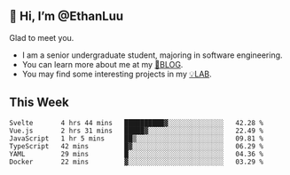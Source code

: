 ## 👋 Hi, I’m @EthanLuu

Glad to meet you.

- I am a senior undergraduate student, majoring in software engineering.
- You can learn more about me at my [📝BLOG](https://blog.ethanloo.cn).
- You may find some interesting projects in my [💡LAB](https://lab.ethanloo.cn).

## This Week
<!--START_SECTION:waka-->

```text
Svelte       4 hrs 44 mins   ██████████▓░░░░░░░░░░░░░░   42.28 %
Vue.js       2 hrs 31 mins   █████▓░░░░░░░░░░░░░░░░░░░   22.49 %
JavaScript   1 hr 5 mins     ██▒░░░░░░░░░░░░░░░░░░░░░░   09.81 %
TypeScript   42 mins         █▓░░░░░░░░░░░░░░░░░░░░░░░   06.29 %
YAML         29 mins         █░░░░░░░░░░░░░░░░░░░░░░░░   04.36 %
Docker       22 mins         ▓░░░░░░░░░░░░░░░░░░░░░░░░   03.29 %
```

<!--END_SECTION:waka-->
